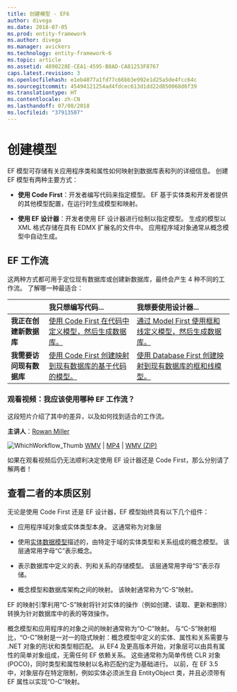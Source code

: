 ```yaml
---
title: 创建模型 - EF6
author: divega
ms.date: 2018-07-05
ms.prod: entity-framework
ms.author: divega
ms.manager: avickers
ms.technology: entity-framework-6
ms.topic: article
ms.assetid: 4890228E-CEA1-4595-B8AD-CA81253F8767
caps.latest.revision: 3
ms.openlocfilehash: e1eb4077a1fd77c66bb3e992e1d25a5de4fcc64c
ms.sourcegitcommit: 45494121254ad4fdcec613d1dd22d850068d6f39
ms.translationtype: HT
ms.contentlocale: zh-CN
ms.lasthandoff: 07/08/2018
ms.locfileid: "37913507"
---
```

# <a name="creating-a-model"></a>创建模型

EF 模型可存储有关应用程序类和属性如何映射到数据库表和列的详细信息。 创建 EF 模型有两种主要方式：

- **使用 Code First**：开发者编写代码来指定模型。 EF 基于实体类和开发者提供的其他模型配置，在运行时生成模型和映射。

- **使用 EF 设计器**：开发者使用 EF 设计器进行绘制以指定模型。 生成的模型以 XML 格式存储在具有 EDMX 扩展名的文件中。 应用程序域对象通常从概念模型中自动生成。

## <a name="ef-workflows"></a>EF 工作流

这两种方式都可用于定位现有数据库或创建新数据库，最终会产生 4 种不同的工作流。
了解哪一种最适合：  

|                                           | 我只想编写代码...                                                                                                                   | 我想要使用设计器...                                                                                                                        |
|:------------------------------------------|:-----------------------------------------------------------------------------------------------------------------------------------------------|:---------------------------------------------------------------------------------------------------------------------------------------------------|
| **我正在创建新数据库**          | [使用 Code First 在代码中定义模型，然后生成数据库。](~/ef6/modeling/code-first/workflows/new-database.md)           | [通过 Model First 使用框和线定义模型，然后生成数据库。](~/ef6/modeling/designer/workflows/model-first.md)   |
| **我需要访问现有数据库** | [使用 Code First 创建映射到现有数据库的基于代码的模型。](~/ef6/modeling/code-first/workflows/existing-database.md) | [使用 Database First 创建映射到现有数据库的框和线模型。](~/ef6/modeling/designer/workflows/database-first.md) |

### <a name="watch-the-video-what-ef-workflow-should-i-use"></a>观看视频：我应该使用哪种 EF 工作流？

这段短片介绍了其中的差异，以及如何找到适合的工作流。

**主讲人**：[Rowan Miller](http://romiller.com/)

![WhichWorkflow_Thumb](../media/whichworkflow-thumb.png) [WMV](http://download.microsoft.com/download/8/F/8/8F81F4CD-3678-4229-8D79-0C63FFA3C595/HDI_ITPro_Technet_winvideo_ChoseYourWorkflow.wmv) | [MP4](http://download.microsoft.com/download/8/F/8/8F81F4CD-3678-4229-8D79-0C63FFA3C595/HDI_ITPro_Technet_mp4video_ChoseYourWorkflow.m4v) | [WMV (ZIP)](http://download.microsoft.com/download/8/F/8/8F81F4CD-3678-4229-8D79-0C63FFA3C595/HDI_ITPro_Technet_winvideo_ChoseYourWorkflow.zip)

如果在观看视频后仍无法顺利决定使用 EF 设计器还是 Code First，那么分别请了解两者！

## <a name="a-look-under-the-hood"></a>查看二者的本质区别

无论是使用 Code First 还是 EF 设计器，EF 模型始终具有以下几个组件：

- 应用程序域对象或实体类型本身。 这通常称为对象层

- 使用[实体数据模型](~/ef6/resources/glossary.md#entity-data-model)描述的，由特定于域的实体类型和关系组成的概念模型。 该层通常用字母“C”表示概念。

- 表示数据库中定义的表、列和关系的存储模型。 该层通常用字母“S”表示存储。  

- 概念模型和数据库架构之间的映射。 该映射通常称为“C-S”映射。

EF 的映射引擎利用“C-S”映射将针对实体的操作（例如创建、读取、更新和删除）转换为针对数据库中的表的等效操作。

概念模型和应用程序的对象之间的映射通常称为“O-C”映射。 与“C-S”映射相比，“O-C”映射是一对一的隐式映射：概念模型中定义的实体、属性和关系需要与 .NET 对象的形状和类型相匹配。 从 EF4 及更高版本开始，对象层可以由具有属性的简单对象组成，无需任何 EF 依赖关系。 这些通常称为简单传统 CLR 对象 (POCO)，同时类型和属性映射以名称匹配约定为基础进行。 以前，在 EF 3.5 中，对象层存在特定限制，例如实体必须派生自 EntityObject 类，并且必须带有 EF 属性以实现“O-C”映射。
